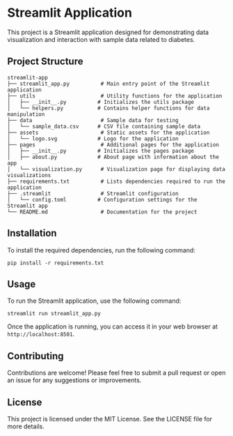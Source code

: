 # Streamlit Application

This project is a Streamlit application designed for demonstrating data visualization and interaction with sample data related to diabetes.

## Project Structure

```
streamlit-app
├── streamlit_app.py          # Main entry point of the Streamlit application
├── utils                     # Utility functions for the application
│   ├── __init__.py          # Initializes the utils package
│   └── helpers.py           # Contains helper functions for data manipulation
├── data                      # Sample data for testing
│   └── sample_data.csv      # CSV file containing sample data
├── assets                    # Static assets for the application
│   └── logo.svg             # Logo for the application
├── pages                     # Additional pages for the application
│   ├── __init__.py          # Initializes the pages package
│   ├── about.py             # About page with information about the app
│   └── visualization.py      # Visualization page for displaying data visualizations
├── requirements.txt          # Lists dependencies required to run the application
├── .streamlit                # Streamlit configuration
│   └── config.toml          # Configuration settings for the Streamlit app
└── README.md                 # Documentation for the project
```

## Installation

To install the required dependencies, run the following command:

```
pip install -r requirements.txt
```

## Usage

To run the Streamlit application, use the following command:

```
streamlit run streamlit_app.py
```

Once the application is running, you can access it in your web browser at `http://localhost:8501`.

## Contributing

Contributions are welcome! Please feel free to submit a pull request or open an issue for any suggestions or improvements.

## License

This project is licensed under the MIT License. See the LICENSE file for more details.